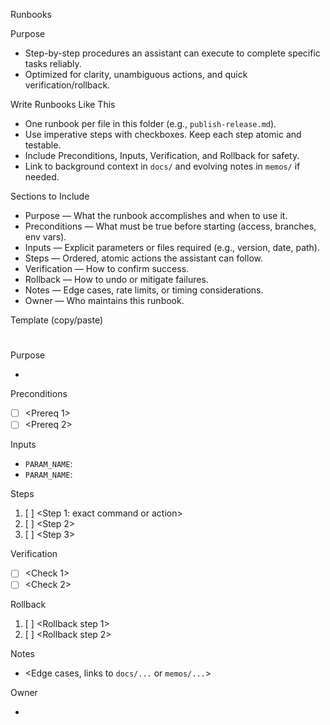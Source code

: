 Runbooks

Purpose
- Step-by-step procedures an assistant can execute to complete specific tasks reliably.
- Optimized for clarity, unambiguous actions, and quick verification/rollback.

Write Runbooks Like This
- One runbook per file in this folder (e.g., `publish-release.md`).
- Use imperative steps with checkboxes. Keep each step atomic and testable.
- Include Preconditions, Inputs, Verification, and Rollback for safety.
- Link to background context in `docs/` and evolving notes in `memos/` if needed.

Sections to Include
- Purpose — What the runbook accomplishes and when to use it.
- Preconditions — What must be true before starting (access, branches, env vars).
- Inputs — Explicit parameters or files required (e.g., version, date, path).
- Steps — Ordered, atomic actions the assistant can follow.
- Verification — How to confirm success.
- Rollback — How to undo or mitigate failures.
- Notes — Edge cases, rate limits, or timing considerations.
- Owner — Who maintains this runbook.

Template (copy/paste)

# <TASK NAME>

Purpose
- <What this does and when to use it>

Preconditions
- [ ] <Prereq 1>
- [ ] <Prereq 2>

Inputs
- `PARAM_NAME`: <description>
- `PARAM_NAME`: <description>

Steps
1. [ ] <Step 1: exact command or action>
2. [ ] <Step 2>
3. [ ] <Step 3>

Verification
- [ ] <Check 1>
- [ ] <Check 2>

Rollback
1. [ ] <Rollback step 1>
2. [ ] <Rollback step 2>

Notes
- <Edge cases, links to `docs/...` or `memos/...`>

Owner
- <Team or person>

